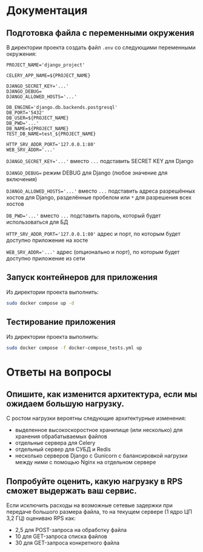 # Документация

## Подготовка файла с переменными окружения
В директории проекта создать файл `.env` со следующими переменными окружения:
```
PROJECT_NAME='django_project'

CELERY_APP_NAME=${PROJECT_NAME}

DJANGO_SECRET_KEY='...'
DJANGO_DEBUG=
DJANGO_ALLOWED_HOSTS='...'

DB_ENGINE='django.db.backends.postgresql'
DB_PORT='5432'
DB_USER=${PROJECT_NAME}
DB_PWD='...'
DB_NAME=${PROJECT_NAME}
TEST_DB_NAME=test_${PROJECT_NAME}

HTTP_SRV_ADDR_PORT='127.0.0.1:80'
WEB_SRV_ADDR='...'
```
`DJANGO_SECRET_KEY='...'` вместо `...` подставить SECRET KEY для Django

`DJANGO_DEBUG=` режим DEBUG для Django (любое значение для включения)

`DJANGO_ALLOWED_HOSTS='...'` вместо `...` подставить адреса разрешённых хостов для Django, разделённые пробелом или `*` для разрешения всех хостов

`DB_PWD='...'` вместо `...` подставить пароль, который будет использоваться для БД

`HTTP_SRV_ADDR_PORT='127.0.0.1:80'` адрес и порт, по которым будет доступно приложение на хосте

`WEB_SRV_ADDR='...'` адрес (опционально и порт), по которым будет доступно приложение из сети

## Запуск контейнеров для приложения
Из директории проекта выполнить:
```bash
sudo docker compose up -d
```

## Тестирование приложения
Из директории проекта выполнить:
```bash
sudo docker compose -f docker-compose_tests.yml up
```

# Ответы на вопросы

## Опишите, как изменится архитектура, если мы ожидаем большую нагрузку.
С ростом нагрузки вероятны следующие архитектурные изменения:
- выделенное высокоскоростное хранилище (или несколько) для хранения обрабатываемых файлов
- отдельные сервера для Celery
- отдельный сервер для СУБД и Redis
- несколько серверов Django с Gunicorn с балансировкой нагрузки между ними с помощью Nginx на отдельном сервере

## Попробуйте оценить, какую нагрузку в RPS сможет выдержать ваш сервис.
Если исключить расходы на возможные сетевые задержки при передаче большого размера файла, то на текущем сервере (1 ядро ЦП 3,2 ГЦ) оцениваю RPS как:
- 2,5 для POST-запроса на обработку файла
- 10 для GET-запроса списка файлов
- 30 для GET-запроса конкретного файла